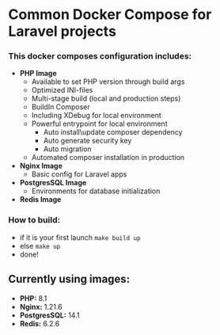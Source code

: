 # Common Docker Compose for Laravel projects

### This docker composes configuration includes:
 - **PHP Image**
   - Available to set PHP version through build args
   - Optimized INI-files
   - Multi-stage build (local and production steps)
   - BuildIn Composer
   - Including XDebug for local environment
   - Powerful entrypoint for local environment
     - Auto install\update composer dependency
     - Auto generate security key
     - Auto migration
   - Automated composer installation in production
 - **Nginx Image**
   - Basic config for Laravel apps
 - **PostgresSQL Image**
   - Environments for database initialization
 - **Redis Image**

### How to build:
 - if it is your first launch `make build up`
 - else `make up`
 - done!

## Currently using images:
 - **PHP:** 8.1
 - **Nginx:** 1.21.6
 - **PostgresSQL:** 14.1
 - **Redis:** 6.2.6
